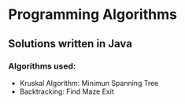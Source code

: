 # Programming Algorithms

## Solutions written in Java

### Algorithms used:

- Kruskal Algorithm: Minimun Spanning Tree
- Backtracking: Find Maze Exit
